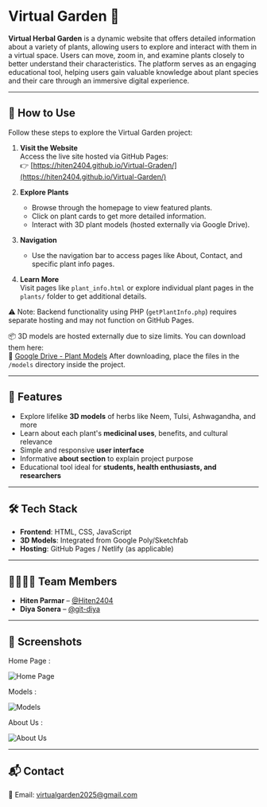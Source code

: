 # Virtual Garden 🌱

**Virtual Herbal Garden** is a dynamic website that offers detailed information about a variety of plants, allowing users to explore and interact with them in a virtual space. Users can move, zoom in, and examine plants closely to better understand their characteristics. The platform serves as an engaging educational tool, helping users gain valuable knowledge about plant species and their care through an immersive digital experience.


---

## 🚀 How to Use

Follow these steps to explore the Virtual Garden project:

1. **Visit the Website**  
   Access the live site hosted via GitHub Pages:  
   👉 [https://hiten2404.github.io/Virtual-Graden/](https://hiten2404.github.io/Virtual-Garden/)

2. **Explore Plants**  
   - Browse through the homepage to view featured plants.
   - Click on plant cards to get more detailed information.
   - Interact with 3D plant models (hosted externally via Google Drive).

3. **Navigation**  
   - Use the navigation bar to access pages like About, Contact, and specific plant info pages.

4. **Learn More**  
   Visit pages like `plant_info.html` or explore individual plant pages in the `plants/` folder to get additional details.

⚠️ Note: Backend functionality using PHP (`getPlantInfo.php`) requires separate hosting and may not function on GitHub Pages.

📦 3D models are hosted externally due to size limits. You can download them here:  
🔗 [Google Drive - Plant Models](https://drive.google.com/drive/folders/1UGxxTRcnX101zQKPV7DkgkC5uEohHiRK?usp=sharing)
    After downloading, place the files in the `/models` directory inside the project.


---

## 🚀 Features
- Explore lifelike **3D models** of herbs like Neem, Tulsi, Ashwagandha, and more
- Learn about each plant's **medicinal uses**, benefits, and cultural relevance
- Simple and responsive **user interface**
- Informative **about section** to explain project purpose
- Educational tool ideal for **students, health enthusiasts, and researchers**

---

## 🛠️ Tech Stack
- **Frontend**: HTML, CSS, JavaScript
- **3D Models**: Integrated from Google Poly/Sketchfab
- **Hosting**: GitHub Pages / Netlify (as applicable)

---

## 👨‍👩‍👧‍👦 Team Members

- **Hiten Parmar** – [@Hiten2404](https://github.com/Hiten2404)  
- **Diya Sonera** – [@git-diya](https://github.com/git-diya)


---

## 📸 Screenshots
Home Page :

![Home Page](https://github.com/user-attachments/assets/08ab6135-b53a-45a3-928e-e05a39d9af55)

Models :

![Models](https://github.com/user-attachments/assets/04307210-2235-44ac-828d-cb242d3dc2c8)

About Us :

![About Us](https://github.com/user-attachments/assets/fae2c173-a3ca-442e-9bfc-1a62f4e0336e)


---

## 📬 Contact

📧 Email: [virtualgarden2025@gmail.com](mailto:virtualgarden2025@gmail.com)
